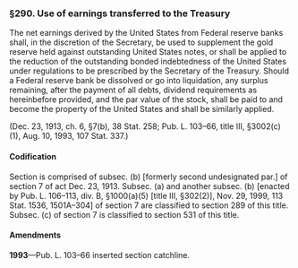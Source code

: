### §290. Use of earnings transferred to the Treasury ###

The net earnings derived by the United States from Federal reserve banks shall, in the discretion of the Secretary, be used to supplement the gold reserve held against outstanding United States notes, or shall be applied to the reduction of the outstanding bonded indebtedness of the United States under regulations to be prescribed by the Secretary of the Treasury. Should a Federal reserve bank be dissolved or go into liquidation, any surplus remaining, after the payment of all debts, dividend requirements as hereinbefore provided, and the par value of the stock, shall be paid to and become the property of the United States and shall be similarly applied.

(Dec. 23, 1913, ch. 6, §7(b), 38 Stat. 258; Pub. L. 103–66, title III, §3002(c)(1), Aug. 10, 1993, 107 Stat. 337.)

#### Codification ####

Section is comprised of subsec. (b) [formerly second undesignated par.] of section 7 of act Dec. 23, 1913. Subsec. (a) and another subsec. (b) [enacted by Pub. L. 106–113, div. B, §1000(a)(5) [title III, §302(2)], Nov. 29, 1999, 113 Stat. 1536, 1501A–304] of section 7 are classified to section 289 of this title. Subsec. (c) of section 7 is classified to section 531 of this title.

#### Amendments ####

**1993**—Pub. L. 103–66 inserted section catchline.